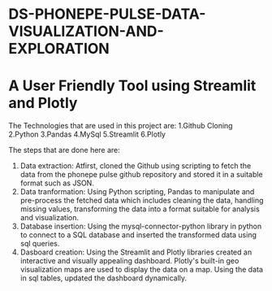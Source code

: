 # DS-PHONEPE-PULSE-DATA-VISUALIZATION-AND-EXPLORATION

# A User Friendly Tool using Streamlit and Plotly

The Technologies that are used in this project are:
1.Github Cloning
2.Python
3.Pandas
4.MySql
5.Streamlit
6.Plotly

The steps that are done here are:
1) Data extraction:
       Atfirst, cloned the Github using scripting to fetch the data from the phonepe pulse github repository and stored it in a suitable format such as JSON.
2) Data tranformation:
       Using Python scripting, Pandas to manipulate and pre-process the fetched data which includes cleaning the data, handling missing values, transforming the data into a format suitable for analysis and visualization.
3) Database insertion:
       Using the mysql-connector-python library in python to connect to a SQL database and inserted the transformed data using sql queries.
4) Dasboard creation:
       Using the Streamlit and Plotly libraries created an interactive and visually appealing dashboard. Plotly's built-in geo visualization maps are used to display the data on a map. Using the data in sql tables, updated the dashboard dynamically.   
